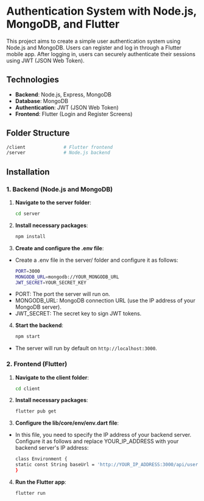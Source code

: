 # Authentication System with Node.js, MongoDB, and Flutter

This project aims to create a simple user authentication system using Node.js and MongoDB. Users can register and log in through a Flutter mobile app. After logging in, users can securely authenticate their sessions using JWT (JSON Web Token).

## Technologies

- **Backend**: Node.js, Express, MongoDB
- **Database**: MongoDB
- **Authentication**: JWT (JSON Web Token)
- **Frontend**: Flutter (Login and Register Screens)

## Folder Structure
```bash
/client              # Flutter frontend
/server              # Node.js backend
```

## Installation

### 1. Backend (Node.js and MongoDB)

1. **Navigate to the server folder**:
   ```bash
   cd server
   
2. **Install necessary packages**:
    ```bash
    npm install
    
3. **Create and configure the .env file**:
 - Create a .env file in the server/ folder and configure it as follows:
    ```bash
    PORT=3000
    MONGODB_URL=mongodb://YOUR_MONGODB_URL
    JWT_SECRET=YOUR_SECRET_KEY
- PORT: The port the server will run on.
- MONGODB_URL: MongoDB connection URL (use the IP address of your MongoDB server).
- JWT_SECRET: The secret key to sign JWT tokens.

4. **Start the backend**:
    ```bash
    npm start
- The server will run by default on ```http://localhost:3000```.

### 2. Frontend (Flutter)

1. **Navigate to the client folder**:
   ```bash
   cd client

2. **Install necessary packages**:
    ```bash
    flutter pub get

3. **Configure the lib/core/env/env.dart file**:
- In this file, you need to specify the IP address of your backend server. Configure it as follows and replace YOUR_IP_ADDRESS with your backend server's IP address:
    ```bash
    class Environment {
  static const String baseUrl = 'http://YOUR_IP_ADDRESS:3000/api/user';
  }

4. **Run the Flutter app**:
    ```bash
    flutter run

